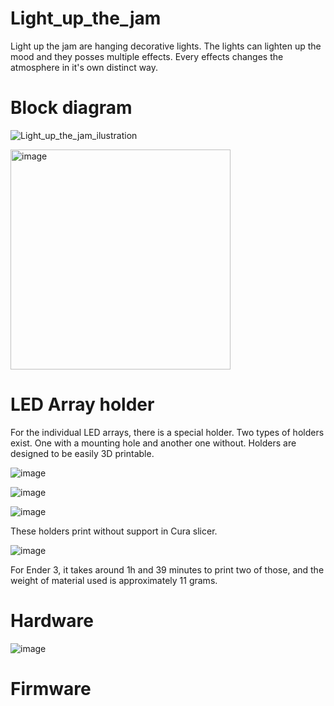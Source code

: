 # Light_up_the_jam
Light up the jam are hanging decorative lights. The lights can lighten up the mood and they posses multiple effects. Every effects changes the atmosphere in it's own distinct way.

# Block diagram

![Light_up_the_jam_ilustration](https://github.com/user-attachments/assets/53ea2fc7-952a-4539-bbbc-f070d93c458e)

<img width="352" alt="image" src="https://github.com/user-attachments/assets/9718d6ce-a8d2-4e3e-a17e-5b6368b20154">

# LED Array holder

For the individual LED arrays, there is a special holder. Two types of holders exist. One with a mounting hole and another one without.
Holders are designed to be easily 3D printable.

![image](https://github.com/user-attachments/assets/0eb193c4-67d9-456e-b80e-9f99b0dbaf46)

![image](https://github.com/user-attachments/assets/524cc93f-a3a2-4ba3-ba2b-d396175b46f8)

![image](https://github.com/user-attachments/assets/4a19a32e-bf73-41f2-afee-bc2451b5e0d0)

These holders print without support in Cura slicer.

![image](https://github.com/user-attachments/assets/88e0612a-08a1-4ba9-9d0b-59e3f9210ffe)

For Ender 3, it takes around 1h and 39 minutes to print two of those, and the weight of material used is approximately 11 grams.

# Hardware

![image](https://github.com/user-attachments/assets/614c74bc-3e68-4f90-b56e-f510a51a12f4)


# Firmware

